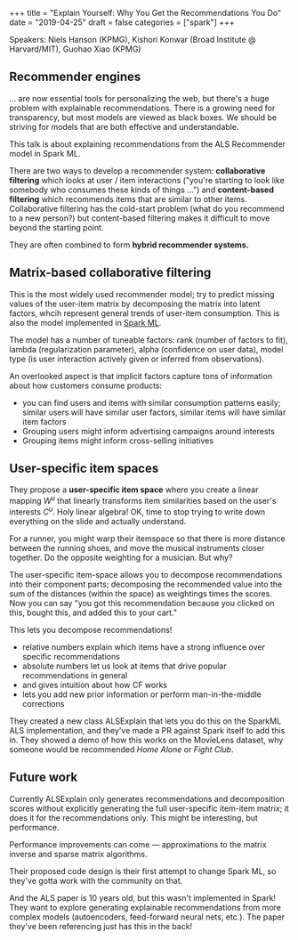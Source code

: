 +++
title = "Explain Yourself: Why You Get the Recommendations You Do"
date = "2019-04-25"
draft = false
categories = ["spark"]
+++

Speakers: Niels Hanson (KPMG), Kishori Konwar (Broad Institute @ Harvard/MIT), Guohao Xiao (KPMG)

<!--more-->

## Recommender engines

… are now essential tools for personalizing the web, but there's a huge problem with explainable recommendations. There is a growing need for transparency, but most models are viewed as black boxes. We should be striving for models that are both effective and understandable.

This talk is about explaining recommendations from the ALS Recommender model in Spark ML.

There are two ways to develop a recommender system: **collaborative filtering** which looks at user / item interactions ("you're starting to look like somebody who consumes these kinds of things …") and **content-based filtering** which recommends items that are similar to other items. Collaborative filtering has the cold-start problem (what do you recommend to a new person?) but content-based filtering makes it difficult to move beyond the starting point.

They are often combined to form **hybrid recommender systems.**

## Matrix-based collaborative filtering

This is the most widely used recommender model; try to predict missing values of the user-item matrix by decomposing the matrix into latent factors, whcih represent general trends of user-item consumption. This is also the model implemented in [Spark ML](https://spark.apache.org/docs/2.4.0/ml-collaborative-filtering.html).

The model has a number of tuneable factors: rank (number of factors to fit), lambda (regularization parameter), alpha (confidence on user data), model type (is user interaction actively given or inferred from observations).

An overlooked aspect is that implicit factors capture tons of information about how customers consume products:

* you can find users and items with similar consumption patterns easily; similar users will have similar user factors, similar items will have similar item factors
* Grouping users might inform advertising campaigns around interests
* Grouping items might inform cross-selling initiatives

## User-specific item spaces

They propose a **user-specific item space** where you create a linear mapping $W^u$ that linearly transforms item similarities based on the user's interests $C^u$. Holy linear algebra! OK, time to stop trying to write down everything on the slide and actually understand.

For a runner, you might warp their itemspace so that there is more distance between the running shoes, and move the musical instruments closer together. Do the opposite weighting for a musician. But why?

The user-specific item-space allows you to decompose recommendations into their component parts; decomposing the recommended value into the sum of the distances (within the space) as weightings times the scores. Now you can say "you got this recommendation because you clicked on this, bought this, and added this to your cart."

This lets you decompose recommendations!

* relative numbers explain which items have a strong influence over specific recommendations
* absolute numbers let us look at items that drive popular recommendations in general
* and gives intuition about how CF works
* lets you add new prior information or perform man-in-the-middle corrections

They created a new class ALSExplain that lets you do this on the SparkML ALS implementation, and they've made a PR against Spark itself to add this in. They showed a demo of how this works on the MovieLens dataset, why someone would be recommended *Home Alone* or *Fight Club*.

## Future work

Currently ALSExplain only generates recommendations and decomposition scores without explicitly generating the full user-specific item-item matrix; it does it for the recommendations only. This might be interesting, but performance.

Performance improvements can come — approximations to the matrix inverse and sparse matrix algorithms.

Their proposed code design is their first attempt to change Spark ML, so they've gotta work with the community on that.

And the ALS paper is 10 years old, but this wasn't implemented in Spark! They want to explore generating explainable recommendations from more complex models (autoencoders, feed-forward neural nets, etc.). The paper they've been referencing just has this in the back!
